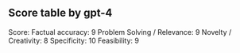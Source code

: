## Score table by gpt-4
Score: 
Factual accuracy: 9
Problem Solving / Relevance: 9
Novelty / Creativity: 8
Specificity: 10
Feasibility: 9